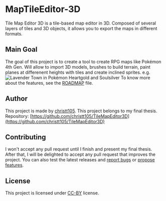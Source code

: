 # MapTileEditor-3D
Tile Map Editor 3D is a tile-based map editor in 3D. Composed of several layers of tiles and 3D objects, it allows you to export the maps in different formats.
## Main Goal
The goal of this project is to create a tool to create RPG maps like Pokémon 4th Gen. Will allow to import 3D models, brushes to build terrain, paint planes at differenent heights with tiles and create inclined sprites. e.g. 
![Lavender Town in Pokémon Heartgold and Soulsilver](https://vignette.wikia.nocookie.net/espokemon/images/b/b7/Pueblo_lavanda_HGSS.png/revision/latest?cb=20100206024454)
To know more about the features, see the [ROADMAP](https://github.com/christt105/TileMapEditor3D/blob/master/ROADMAP.md) file.
## Author
This project is made by [christt105](https://github.com/christt105). This project belongs to my final thesis.
Repository: [https://github.com/christt105/TileMapEditor3D](https://github.com/christt105/TileMapEditor3D)
## Contributing
I won't accept any pull request until I finish and present my final thesis. After that, I will be delighted to accept any pull request that improves the project.
You can also test the latest releases and [report bugs](https://github.com/christt105/TileMapEditor3D/issues/new?assignees=&labels=&template=bug_report.md&title=) or [propose features](https://github.com/christt105/TileMapEditor3D/issues/new?assignees=&labels=&template=feature_request.md&title=).
## License
This project is licensed under [CC-BY](https://github.com/christt105/TileMapEditor3D/blob/master/LICENSE) license.
